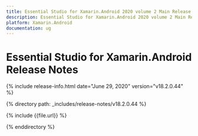```yaml
---
title: Essential Studio for Xamarin.Android 2020 volume 2 Main Release Notes  
description: Essential Studio for Xamarin.Android 2020 volume 2 Main Release Notes  
platform: Xamarin.Android
documentation: ug
---
```


# Essential Studio for Xamarin.Android  Release Notes  

{% include release-info.html date="June 29, 2020"  version="v18.2.0.44" %} 


{% directory path: _includes/release-notes/v18.2.0.44 %}

{% include {{file.url}} %}

{% enddirectory %}